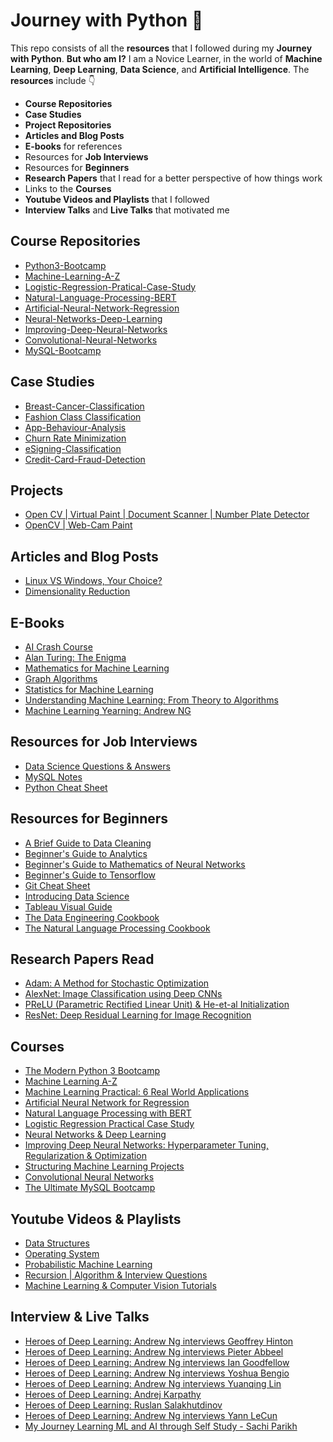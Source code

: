 # Journey with Python 🐍
This repo consists of all the **resources** that I followed during my **Journey with Python**. **But who am I?** I am a Novice Learner, in the world of **Machine Learning**, **Deep Learning**, **Data Science**, and **Artificial Intelligence**. The **resources** include 👇
- **Course Repositories**
- **Case Studies**
- **Project Repositories**
- **Articles and Blog Posts**
- **E-books** for references
- Resources for **Job Interviews**
- Resources for **Beginners**
- **Research Papers** that I read for a better perspective of how things work
- Links to the **Courses**
- **Youtube Videos and Playlists** that I followed
- **Interview Talks** and **Live Talks** that motivated me

## Course Repositories
- [Python3-Bootcamp](https://github.com/Elemento24/Python3-Bootcamp)
- [Machine-Learning-A-Z](https://github.com/Elemento24/Machine-Learning-A-Z)
- [Logistic-Regression-Pratical-Case-Study](https://github.com/Elemento24/Logistic-Regression-Pratical-Case-Study)
- [Natural-Language-Processing-BERT](https://github.com/Elemento24/Natural-Language-Processing-BERT)
- [Artificial-Neural-Network-Regression](https://github.com/Elemento24/Artificial-Neural-Network-Regression)
- [Neural-Networks-Deep-Learning](https://github.com/Elemento24/Neural-Networks-Deep-Learning)
- [Improving-Deep-Neural-Networks](https://github.com/Elemento24/Improving-Deep-Neural-Networks)
- [Convolutional-Neural-Networks](https://github.com/Elemento24/Convolutional-Neural-Networks)
- [MySQL-Bootcamp](https://github.com/Elemento24/MySQL-Bootcamp)

## Case Studies
- [Breast-Cancer-Classification](https://github.com/Elemento24/Breast-Cancer-Classification)
- [Fashion Class Classification](https://github.com/Elemento24/Fashion-Class-Classification)
- [App-Behaviour-Analysis](https://github.com/Elemento24/App-Behaviour-Analysis)
- [Churn Rate Minimization](https://github.com/Elemento24/Churn-Rate-Minimization)
- [eSigning-Classification](https://github.com/Elemento24/eSigning-Classification)
- [Credit-Card-Fraud-Detection](https://github.com/Elemento24/Credit-Card-Fraud-Detection)

## Projects
- [Open CV | Virtual Paint | Document Scanner | Number Plate Detector](https://github.com/Elemento24/OpenCV-Computer-Vision-Basics)
- [OpenCV | Web-Cam Paint](https://github.com/Elemento24/OpenCV-WebCam-Paint)

## Articles and Blog Posts
- [Linux VS Windows, Your Choice?](https://medium.com/developer-student-clubs-iiit-allahabad/linux-vs-windows-your-choice-76fad3ad6ce6?source=friends_link&sk=9757b12b75e464aa2b66fd4ea243f97f)
- [Dimensionality Reduction](https://elemento.medium.com/dimensionality-reduction-c4727ad078e6)

## E-Books
- [AI Crash Course](./eBooks/AI%20Crash%20Course.pdf)
- [Alan Turing: The Enigma](./eBooks/Alan%20Turing%20The%20Enigma.pdf)
- [Mathematics for Machine Learning](./eBooks/Mathematics%20for%20Machine%20Learning.pdf)
- [Graph Algorithms](./eBooks/Neo4j%20Graph%20Algorithms.pdf)
- [Statistics for Machine Learning](./eBooks/Statistics%20for%20Machine%20Learning.pdf)
- [Understanding Machine Learning: From Theory to Algorithms](eBooks/Understanding%20Machine%20Learning%20Theory%20Algorithms.pdf)
- [Machine Learning Yearning: Andrew NG](eBooks/Machine%20Learning%20Yearning.pdf)

## Resources for Job Interviews
- [Data Science Questions & Answers](./Resources/Data%20Science%20QA.pdf)
- [MySQL Notes](./Resources/MySQL%20Notes.pdf)
- [Python Cheat Sheet](./Resources/Python%20Cheat%20Sheet.pdf)

## Resources for Beginners
- [A Brief Guide to Data Cleaning](Resources/A%20Brief%20Guide%20to%20Data%20Cleaning.pdf)
- [Beginner's Guide to Analytics](Resources/Beginner's%20Guide%20to%20Analytics.pdf)
- [Beginner's Guide to Mathematics of Neural Networks](./Resources/Beginner's%20Guide%20to%20Mathematics%20of%20NN.pdf)
- [Beginner's Guide to Tensorflow](./Resources/Beginner's%20Guide%20to%20Tensorflow.pdf)
- [Git Cheat Sheet](Resources/Git%20Cheat%20Sheet.pdf)
- [Introducing Data Science](Resources/Introducing%20Data%20Science.pdf)
- [Tableau Visual Guide](Resources/Tableau%20Visual%20Guidebook.pdf)
- [The Data Engineering Cookbook](./Resources/The%20Data%20Engineering%20Cookbook.pdf)
- [The Natural Language Processing Cookbook](Resources/The%20NLP%20Cookbook.pdf)

## Research Papers Read
- [Adam: A Method for Stochastic Optimization](./Research%20Papers/Adam%20Stochastic%20Optimization.pdf)
- [AlexNet: Image Classification using Deep CNNs](Research%20Papers/AlexNet%20ImageNet%20Classification.pdf)
- [PReLU (Parametric Rectified Linear Unit) & He-et-al Initialization](./Research%20Papers/PReLU%20&%20He-et-al%20Initialization.pdf)
- [ResNet: Deep Residual Learning for Image Recognition](Research%20Papers/ResNet%20for%20Image%20Recognition.pdf)

## Courses 
- [The Modern Python 3 Bootcamp](https://www.udemy.com/share/101WrOCEIfcVxQRXw=/)
- [Machine Learning A-Z](https://www.udemy.com/share/101WciCEIfcVxQRXw=/)
- [Machine Learning Practical: 6 Real World Applications](https://www.udemy.com/share/101XIsCEIfcVxQRXw=/)
- [Artificial Neural Network for Regression](https://www.udemy.com/share/102R9WCEIfcVxQRXw=/)
- [Natural Language Processing with BERT](https://www.udemy.com/share/102R7CCEIfcVxQRXw=/)
- [Logistic Regression Practical Case Study](https://www.udemy.com/share/102R7cCEIfcVxQRXw=/)
- [Neural Networks & Deep Learning](https://www.coursera.org/learn/neural-networks-deep-learning)
- [Improving Deep Neural Networks: Hyperparameter Tuning, Regularization & Optimization](https://www.coursera.org/learn/deep-neural-network)
- [Structuring Machine Learning Projects](https://www.coursera.org/learn/machine-learning-projects)
- [Convolutional Neural Networks](https://www.coursera.org/learn/convolutional-neural-networks)
- [The Ultimate MySQL Bootcamp](https://www.udemy.com/share/101Wq0CEIfcVxQRXw=/)

## Youtube Videos & Playlists
- [Data Structures](https://youtube.com/playlist?list=PLDV1Zeh2NRsB6SWUrDFW2RmDotAfPbeHu)
- [Operating System](https://youtube.com/playlist?list=PLxCzCOWd7aiGz9donHRrE9I3Mwn6XdP8p)
- [Probabilistic Machine Learning](https://youtube.com/playlist?list=PL05umP7R6ij1tHaOFY96m5uX3J21a6yNd)
- [Recursion | Algorithm & Interview Questions](https://youtube.com/playlist?list=PL_z_8CaSLPWeT1ffjiImo0sYTcnLzo-wY)
- [Machine Learning & Computer Vision Tutorials](https://youtube.com/playlist?list=PLyI-7D0gVbJ8SmYcclvol0psopXXEUtwO)

## Interview & Live Talks
- [Heroes of Deep Learning: Andrew Ng interviews Geoffrey Hinton](https://youtu.be/-eyhCTvrEtE)
- [Heroes of Deep Learning: Andrew Ng interviews Pieter Abbeel](https://youtu.be/dmkPJpWCVcI)
- [Heroes of Deep Learning: Andrew Ng interviews Ian Goodfellow](https://youtu.be/pWAc9B2zJS4)
- [Heroes of Deep Learning: Andrew Ng interviews Yoshua Bengio](https://youtu.be/pnTLZQhFpaE)
- [Heroes of Deep Learning: Andrew Ng interviews Yuanqing Lin](https://youtu.be/dwFcodBz_2I)
- [Heroes of Deep Learning: Andrej Karpathy](https://youtu.be/xxu4IqwKw0w)
- [Heroes of Deep Learning: Ruslan Salakhutdinov](https://youtu.be/OT91E6_Qm1A)
- [Heroes of Deep Learning: Andrew Ng interviews Yann LeCun](https://youtu.be/Svb1c6AkRzE)
- [My Journey Learning ML and AI through Self Study - Sachi Parikh](https://youtu.be/iN7cAHpBA9s)
